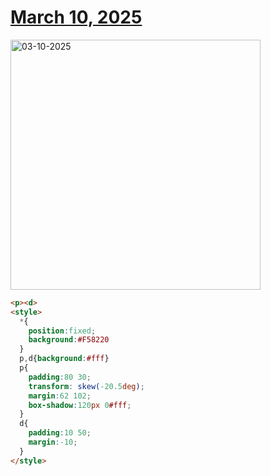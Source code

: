 # [March 10, 2025](https://cssbattle.dev/play/Vq8RqscShb7Qn91nq12z)

<img src="https://firebasestorage.googleapis.com/v0/b/cssbattleapp.appspot.com/o/user%2Fe6YbeBahWNPT7VpE2rE2p85byxa2%2Ftargets%2Ftarget_XNVNfFq@2x.png?alt=media" width="400" alt="03-10-2025" />

```html
<p><d>
<style>
  *{
    position:fixed;
    background:#F58220
  }
  p,d{background:#fff}
  p{
    padding:80 30;
    transform: skew(-20.5deg);
    margin:62 102;
    box-shadow:120px 0#fff;
  }
  d{
    padding:10 50;
    margin:-10;
  }
</style>
```
